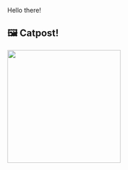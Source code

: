 Hello there!



## 🖼️ Catpost!

<sub>
    <img src="https://cdn2.thecatapi.com/images/t6Sv-QDRj.jpg" height="256">
</sub>

